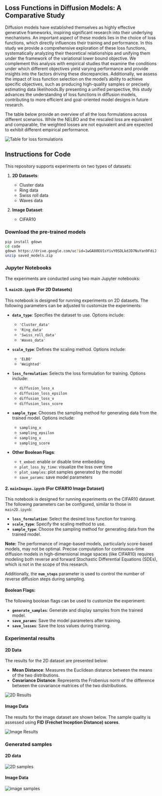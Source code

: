 ## Loss Functions in Diffusion Models: A Comparative Study

Diffusion models have established themselves as highly effective generative frameworks, inspiring significant research into their underlying mechanisms. An important aspect of these models lies in the choice of loss functions, which directly influences their training and performance. In this study we provide a comprehensive exploration of these loss functions, systematically analyzing their theoretical relationships and unifying them under the framework of the variational lower bound objective. We complement this analysis with empirical studies that examine the conditions under which different objectives yield varying performance and provide insights into the factors driving these discrepancies. Additionally, we assess the impact of loss function selection on the model’s ability to achieve specific objectives, such as producing high-quality samples or precisely estimating data likelihoods.By presenting a unified perspective, this study advances the understanding of loss functions in diffusion models, contributing to more efficient and goal-oriented model designs in future research.

The table below provide an overview of all the loss formulations across different scenarios. While the NELBO and the rescaled loss are equivalent and comparable, the weighted
losses are not equivalent and are expected to exhibit different empirical performance.

![Table for loss formulations](code/assets/general/LF_Table.png)

## Instructions for Code

This repository supports experiments on two types of datasets:

1. **2D Datasets**: 
   - Cluster data
   - Ring data
   - Swiss roll data
   - Waves data

2. **Image Dataset**: 
   - CIFAR10

### Download the pre-trained models
```bash
pip install gdown
cd code
gdown https://drive.google.com/uc?id=1wGA80EU1sYivY0SDLkdJD7NuYan9FdiJ
unzip saved_models.zip
```

### Jupyter Notebooks

The experiments are conducted using two main Jupyter notebooks:

#### 1. **`main2D.ipynb`** (For 2D Datasets)
   This notebook is designed for running experiments on 2D datasets. The following parameters can be adjusted to customize the experiments:

   - **`data_type`**: Specifies the dataset to use. Options include:
     - `'Cluster_data'`
     - `'Ring_data'`
     - `'Swiss_roll_data'`
     - `'Waves_data'`

   - **`scale_type`**: Defines the scaling method. Options include:
     - `'ELBO'`
     - `'Weighted'`

   - **`loss_formulation`**: Selects the loss formulation for training. Options include:
     - `diffusion_loss_x`
     - `diffusion_loss_epsilon`
     - `diffusion_loss_v`
     - `diffusion_loss_score`

   - **`sample_type`**: Chooses the sampling method for generating data from the trained model. Options include:
     - `sampling_x`
     - `sampling_epsilon`
     - `sampling_v`
     - `sampling_score`

   - **Other Boolean Flags**:
     - `t_embed`: enable or disable time embedding
     - `plot_loss_by_time`: visualize the loss over time
     - `plot_samples`: plot samples generated by the model
     - `save_params`: save model parameters


#### 2. **`mainImages.ipynb`** (For CIFAR10 Image Dataset)

This notebook is designed for running experiments on the CIFAR10 dataset. The following parameters can be configured, similar to those in `main2D.ipynb`:

- **`loss_formulation`**: Select the desired loss function for training.
- **`scale_type`**: Specify the scaling method to use.
- **`sample_type`**: Choose the sampling method for generating data from the trained model.

**Note:** The performance of image-based models, particularly score-based models, may not be optimal. Precise computation for continuous-time diffusion models in high-dimensional image spaces (like CIFAR10) requires modeling both reverse and forward Stochastic Differential Equations (SDEs), which is not in the scope of this research.

Additionally, the **`num_steps`** parameter is used to control the number of reverse diffusion steps during sampling.

#### **Boolean Flags:**
The following boolean flags can be used to customize the experiment:
- **`generate_samples`**: Generate and display samples from the trained model.
- **`save_params`**: Save the model parameters after training.
- **`save_losses`**: Save the loss values during training.

### Experimental results

#### 2D Data
The results for the 2D dataset are presented below:
- **Mean Distance**: Measures the Euclidean distance between the means of the two distributions.
- **Covariance Distance**: Represents the Frobenius norm of the difference between the covariance matrices of the two distributions.

![2D Results](code/assets/general/2D_results.png)

#### Image Data
The results for the image dataset are shown below. The sample quality is assessed using **FID (Fréchet Inception Distance) scores**.

![Image Results](code/assets/general/image_results.png)

### Generated samples

#### 2D data 

![2D samples](code/assets/general/2D-generated.png)

#### Image Data

![image samples](code/assets/general/images-generated.png)

































